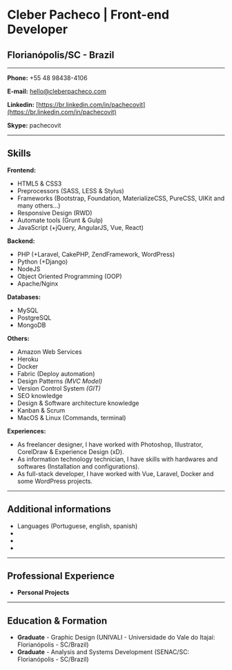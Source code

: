 # Cleber Pacheco | Front-end Developer
## Florianópolis/SC - Brazil

---

**Phone:** +55 48 98438-4106

**E-mail:** hello@cleberpacheco.com

**Linkedin:** [https://br.linkedin.com/in/pachecovit](https://br.linkedin.com/in/pachecovit)

**Skype:** pachecovit

---

## Skills

**Frontend:**
* HTML5 & CSS3
* Preprocessors (SASS, LESS & Stylus)
* Frameworks (Bootstrap, Foundation, MaterializeCSS, PureCSS, UIKit and many others...)
* Responsive Design (RWD)
* Automate tools (Grunt & Gulp)
* JavaScript (+jQuery, AngularJS, Vue, React)


**Backend:**
* PHP (+Laravel, CakePHP, ZendFramework, WordPress)
* Python (+Django)
* NodeJS
* Object Oriented Programming (OOP)
* Apache/Nginx

**Databases:**
* MySQL
* PostgreSQL
* MongoDB


**Others:**
* Amazon Web Services
* Heroku
* Docker
* Fabric (Deploy automation)
* Design Patterns *(MVC Model)*
* Version Control System *(GIT)*
* SEO knowledge
* Design & Software architecture knowledge
* Kanban & Scrum
* MacOS & Linux (Commands, terminal)


**Experiences:**
* As freelancer designer, I have worked with Photoshop, Illustrator, CorelDraw & Experience Design (xD).
* As information technology technician, I have skills with hardwares and softwares (Installation and configurations).
* As full-stack developer, I have worked with Vue, Laravel, Docker and some WordPress projects.

---

## Additional informations

* Languages (Portuguese, english, spanish)
* 
* 
* 

---

## Professional Experience

* **Personal Projects**
> 


---

## Education & Formation

* **Graduate** - Graphic Design (UNIVALI - Universidade do Vale do Itajaí: Florianópolis - SC/Brazil)
* **Graduate** - Analysis and Systems Development (SENAC/SC: Florianópolis - SC/Brazil)
